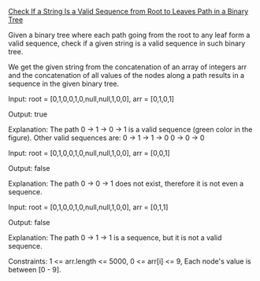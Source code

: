 [Check If a String Is a Valid Sequence from Root to Leaves Path in a Binary Tree](https://leetcode.com/explore/challenge/card/30-day-leetcoding-challenge/532/week-5/3315/)

Given a binary tree where each path going from the root to any leaf form a valid sequence, check if a given string is a valid sequence in such binary tree. 

We get the given string from the concatenation of an array of integers arr and the concatenation of all values of the nodes along a path results in a sequence in the given binary tree.


Input: root = [0,1,0,0,1,0,null,null,1,0,0], arr = [0,1,0,1]

Output: true

Explanation: 
The path 0 -> 1 -> 0 -> 1 is a valid sequence (green color in the figure). 
Other valid sequences are: 
0 -> 1 -> 1 -> 0 
0 -> 0 -> 0


Input: root = [0,1,0,0,1,0,null,null,1,0,0], arr = [0,0,1]

Output: false 

Explanation: The path 0 -> 0 -> 1 does not exist, therefore it is not even a sequence.


Input: root = [0,1,0,0,1,0,null,null,1,0,0], arr = [0,1,1]

Output: false

Explanation: The path 0 -> 1 -> 1 is a sequence, but it is not a valid sequence.


Constraints:
1 <= arr.length <= 5000,
0 <= arr[i] <= 9,
Each node's value is between [0 - 9].